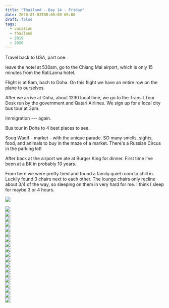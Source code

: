 ```yaml
---
title: "Thailand - Day 14 - Friday"
date: 2020-01-03T00:00:00-06:00
draft: false
tags: 
  - vacation
  - thailand
  - 2019
  - 2020
---
```



Travel back to USA, part one.  

leave the hotel at 530am, go to the Chiang Mai airport, which is only 15 minutes from the RatiLanna hotel.  

Flight is at 8am, bach to Doha.  On this flight we have an entire row on the plane to ourselves.

After we arrive at Doha, about 1230 local time, we go to the Transit Tour Desk run by the government and Qatari Airlines. We sign up for a local city bus tour at 3pm.  

Immigration --- again.

Bus tour in Doha to 4 best places to see.

Souq Waqif - market - with the unique parade.  SO many smells, sights, food, and animals to buy in the maze of a market.  There's a Russian Circus in the parking lot!

After back at the airport we ate at Burger King for dinner.  First time I've been at a BK in probably 10 years.  

From here we were pretty tired and found a family quiet room to chill in.  Luckily found 3 chairs next to each other.  The lounge chairs only recline about 3/4 of the way, so sleeping on them in very hard for me.  I think I sleep for maybe 3 or 4 hours.



<div id="48adc94850ad21737ca96d8cd085f4f5" style="display:none"><h3></h4><p></p></div><div id="69aee20be2f6fcfc390f5b1cdc5a0b74" style="display:none"><h3></h4><p></p></div><div id="1ff5144fe661cf6d34bdd317cbecfac5" style="display:none"><h3></h4><p></p></div><div id="27a0ad66c98348c82c41d322e6ab8be7" style="display:none"><h3></h4><p></p></div><div id="4f5bd8662ed2d15441a8f12fb07e682d" style="display:none"><h3></h4><p></p></div><div id="ec3ae4c1cceab427a83ceedb94d6b38c" style="display:none"><h3></h4><p></p></div><div id="81ca161ff56a0589ccdd8c6407cca95c" style="display:none"><h3></h4><p></p></div><div id="fcb3ad57c3e852aed2d8e82429a5194d" style="display:none"><h3></h4><p></p></div><div id="2064021c88bace266f7e44baf32b3727" style="display:none"><h3></h4><p></p></div><div id="fbf077470747670352cb6dd2afef8ac3" style="display:none"><h3></h4><p></p></div>



<div class="demo-gallery">
<div id="mypicts" class="list-styled" >

<a href="https://static.bobflorian.com/thailand/day14/6.jpg" data-sub-html="#48adc94850ad21737ca96d8cd085f4f5"><img class="img-responsive" src="https://static.bobflorian.com/thailand/day14/thumbnail_6.jpg"><div class="demo-gallery-poster"><img src="/img/zoom.png"></div></a><a href="https://static.bobflorian.com/thailand/day14/3.jpg" data-sub-html="#69aee20be2f6fcfc390f5b1cdc5a0b74"><img class="img-responsive" src="https://static.bobflorian.com/thailand/day14/thumbnail_3.jpg"><div class="demo-gallery-poster"><img src="/img/zoom.png"></div></a><a href="https://static.bobflorian.com/thailand/day14/4.jpg" data-sub-html="#1ff5144fe661cf6d34bdd317cbecfac5"><img class="img-responsive" src="https://static.bobflorian.com/thailand/day14/thumbnail_4.jpg"><div class="demo-gallery-poster"><img src="/img/zoom.png"></div></a><a href="https://static.bobflorian.com/thailand/day14/0.jpg" data-sub-html="#27a0ad66c98348c82c41d322e6ab8be7"><img class="img-responsive" src="https://static.bobflorian.com/thailand/day14/thumbnail_0.jpg"><div class="demo-gallery-poster"><img src="/img/zoom.png"></div></a><a href="https://static.bobflorian.com/thailand/day14/2.jpg" data-sub-html="#4f5bd8662ed2d15441a8f12fb07e682d"><img class="img-responsive" src="https://static.bobflorian.com/thailand/day14/thumbnail_2.jpg"><div class="demo-gallery-poster"><img src="/img/zoom.png"></div></a><a href="https://static.bobflorian.com/thailand/day14/5.jpg" data-sub-html="#ec3ae4c1cceab427a83ceedb94d6b38c"><img class="img-responsive" src="https://static.bobflorian.com/thailand/day14/thumbnail_5.jpg"><div class="demo-gallery-poster"><img src="/img/zoom.png"></div></a><a href="https://static.bobflorian.com/thailand/day14/7.jpg" data-sub-html="#81ca161ff56a0589ccdd8c6407cca95c"><img class="img-responsive" src="https://static.bobflorian.com/thailand/day14/thumbnail_7.jpg"><div class="demo-gallery-poster"><img src="/img/zoom.png"></div></a><a href="https://static.bobflorian.com/thailand/day14/1.jpg" data-sub-html="#fcb3ad57c3e852aed2d8e82429a5194d"><img class="img-responsive" src="https://static.bobflorian.com/thailand/day14/thumbnail_1.jpg"><div class="demo-gallery-poster"><img src="/img/zoom.png"></div></a><a href="https://static.bobflorian.com/thailand/day14/9.jpg" data-sub-html="#2064021c88bace266f7e44baf32b3727"><img class="img-responsive" src="https://static.bobflorian.com/thailand/day14/thumbnail_9.jpg"><div class="demo-gallery-poster"><img src="/img/zoom.png"></div></a><a href="https://static.bobflorian.com/thailand/day14/8.jpg" data-sub-html="#fbf077470747670352cb6dd2afef8ac3"><img class="img-responsive" src="https://static.bobflorian.com/thailand/day14/thumbnail_8.jpg"><div class="demo-gallery-poster"><img src="/img/zoom.png"></div></a>


</div>
</div>


<script type="text/javascript">

    lightGallery(document.getElementById('mypicts'), {
    thumbnail:true,
    download:false
});

    $('#mypicts').justifiedGallery({
    rowHeight : 100,
    lastRow : 'nojustify',
    margins : 20
    });

</script>